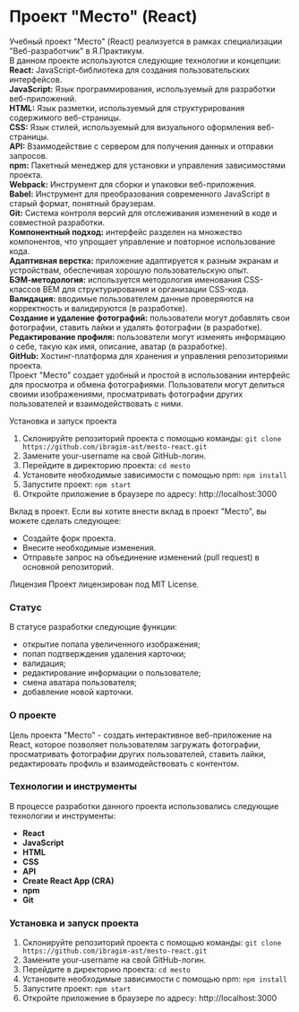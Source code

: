 # Проект "Место" (React)

Учебный проект "Место" (React) реализуется в рамках специализации "Веб-разработчик" в Я.Практикум.     
В данном проекте используются следующие технологии и концепции:  
**React:** JavaScript-библиотека для создания пользовательских интерфейсов.  
**JavaScript:** Язык программирования, используемый для разработки веб-приложений.  
**HTML:** Язык разметки, используемый для структурирования содержимого веб-страницы.  
**CSS:** Язык стилей, используемый для визуального оформления веб-страницы.  
**API:** Взаимодействие с сервером для получения данных и отправки запросов.  
**npm:** Пакетный менеджер для установки и управления зависимостями проекта.  
**Webpack:** Инструмент для сборки и упаковки веб-приложения.  
**Babel:** Инструмент для преобразования современного JavaScript в старый формат, понятный браузерам.  
**Git:** Система контроля версий для отслеживания изменений в коде и совместной разработки.  
**Компонентный подход:** интерфейс разделен на множество компонентов, что упрощает управление и повторное использование кода.  
**Адаптивная верстка:** приложение адаптируется к разным экранам и устройствам, обеспечивая хорошую пользовательскую опыт.  
**БЭМ-методология:** используется методология именования CSS-классов BEM для структурирования и организации CSS-кода.  
**Валидация:** вводимые пользователем данные проверяются на корректность и валидируются (в разработке).  
**Создание и удаление фотографий:** пользователи могут добавлять свои фотографии, ставить лайки и удалять фотографии (в разработке).  
**Редактирование профиля:** пользователи могут изменять информацию о себе, такую как имя, описание, аватар (в разработке).  
**GitHub:** Хостинг-платформа для хранения и управления репозиториями проекта.  
Проект "Место" создает удобный и простой в использовании интерфейс для просмотра и обмена фотографиями. Пользователи могут делиться своими изображениями, просматривать фотографии других пользователей и взаимодействовать с ними.

Установка и запуск проекта
1. Склонируйте репозиторий проекта с помощью команды: `git clone https://github.com/ibragim-ast/mesto-react.git`
2. Замените your-username на свой GitHub-логин.
3. Перейдите в директорию проекта: `cd mesto`
4. Установите необходимые зависимости с помощью npm: `npm install`
5. Запустите проект: `npm start`
6. Откройте приложение в браузере по адресу: http://localhost:3000

Вклад в проект. 
Если вы хотите внести вклад в проект "Место", вы можете сделать следующее:
* Создайте форк проекта.
* Внесите необходимые изменения.
* Отправьте запрос на объединение изменений (pull request) в основной репозиторий.

Лицензия
Проект лицензирован под MIT License.


### Статус
В статусе разработки следующие функции:
* открытие попапа увеличенного изображения;
* попап подтверждения удаления карточки;
* валидация;
* редактирование информации о пользователе;
* смена аватара пользователя;
* добавление новой карточки.
### О проекте
Цель проекта "Место" - создать интерактивное веб-приложение на React, которое позволяет пользователям загружать фотографии, просматривать фотографии других пользователей, ставить лайки, редактировать профиль и взаимодействовать с контентом. 
### Технологии и инструменты
В процессе разработки данного проекта использовались следующие технологии и инструменты:
* **React**
* **JavaScript**
* **HTML**
* **CSS**
* **API**
* **Create React App (CRA)**
* **npm**
* **Git**
### Установка и запуск проекта
1. Склонируйте репозиторий проекта с помощью команды: `git clone https://github.com/ibragim-ast/mesto-react.git`
2. Замените your-username на свой GitHub-логин.
3. Перейдите в директорию проекта: `cd mesto`
4. Установите необходимые зависимости с помощью npm: `npm install`
5. Запустите проект: `npm start`
6. Откройте приложение в браузере по адресу: http://localhost:3000

